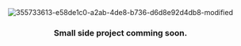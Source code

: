 <div align="center">
  
  <br>
  <br>
  
![355733613-e58de1c0-a2ab-4de8-b736-d6d8e92d4db8-modified](https://github.com/user-attachments/assets/e08a2d55-77f4-4e85-bf30-cdded6134769)

### Small side project comming soon. 

</div>
